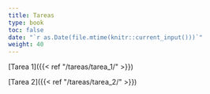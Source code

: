 ```yaml
---
title: Tareas
type: book
toc: false
date: "`r as.Date(file.mtime(knitr::current_input()))`"
weight: 40
---
```


[Tarea 1]({{< ref "/tareas/tarea_1/" >}})

[Tarea 2]({{< ref "/tareas/tarea_2/" >}})